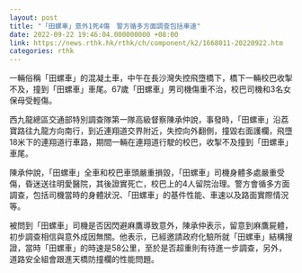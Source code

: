```yaml
---
layout: post
title: "「田螺車」意外1死4傷　警方循多方面調查包括車速"
date: 2022-09-22 19:46:04.000000000 +08:00
link: https://news.rthk.hk/rthk/ch/component/k2/1668011-20220922.htm
categories: rthk
---
```


一輛俗稱「田螺車」的混凝土車，中午在長沙灣失控飛墮橋下，橋下一輛校巴收掣不及，撞到「田螺車」車尾。67歲「田螺車」男司機傷重不治，校巴司機和3名女保母受輕傷。

西九龍總區交通部特別調查隊第一隊高級督察陳承仲說，事發時，「田螺車」沿荔寶路往九龍方向南行，到近連翔道交界附近，失控向外翻側，撞毀右面護欄，飛墮18米下的連翔道行車路，期間一輛在連翔道行駛的校巴，收掣不及撞到「田螺車」車尾。

陳承仲說，「田螺車」全車和校巴車頭嚴重損毀，「田螺車」司機身體多處嚴重受傷，昏迷送往明愛醫院，其後證實死亡，校巴上的4人留院治理。警方會循多方面調查，包括司機當時的身體狀況、「田螺車」的基件性能、車速以及路面實際情況等。

被問到「田螺車」司機是否因閃避麻鷹導致意外，陳承仲表示，留意到麻鷹屍體，初步調查相信與意外成因無關。他表示，已經邀請政府化驗所就「田螺車」結構搜證，當時「田螺車」的時速是58公里，至於是否超重則有待進一步調查，另外，道路安全組會跟進天橋防撞欄的性能問題。
